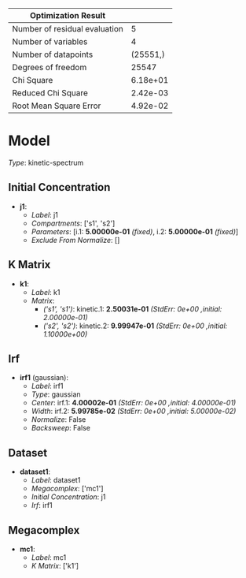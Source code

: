 Optimization Result            |            |
-------------------------------|------------|
 Number of residual evaluation |          5 |
           Number of variables |          4 |
          Number of datapoints |   (25551,) |
            Degrees of freedom |      25547 |
                    Chi Square |   6.18e+01 |
            Reduced Chi Square |   2.42e-03 |
        Root Mean Square Error |   4.92e-02 |


# Model

_Type_: kinetic-spectrum

## Initial Concentration

* **j1**:
  * *Label*: j1
  * *Compartments*: ['s1', 's2']
  * *Parameters*: [i.1: **5.00000e-01** *(fixed)*, i.2: **5.00000e-01** *(fixed)*]
  * *Exclude From Normalize*: []

## K Matrix

* **k1**:
  * *Label*: k1
  * *Matrix*: 
    * *('s1', 's1')*: kinetic.1: **2.50031e-01** *(StdErr: 0e+00 ,initial: 2.00000e-01)*
    * *('s2', 's2')*: kinetic.2: **9.99947e-01** *(StdErr: 0e+00 ,initial: 1.10000e+00)*
  

## Irf

* **irf1** (gaussian):
  * *Label*: irf1
  * *Type*: gaussian
  * *Center*: irf.1: **4.00002e-01** *(StdErr: 0e+00 ,initial: 4.00000e-01)*
  * *Width*: irf.2: **5.99785e-02** *(StdErr: 0e+00 ,initial: 5.00000e-02)*
  * *Normalize*: False
  * *Backsweep*: False

## Dataset

* **dataset1**:
  * *Label*: dataset1
  * *Megacomplex*: ['mc1']
  * *Initial Concentration*: j1
  * *Irf*: irf1

## Megacomplex

* **mc1**:
  * *Label*: mc1
  * *K Matrix*: ['k1']

